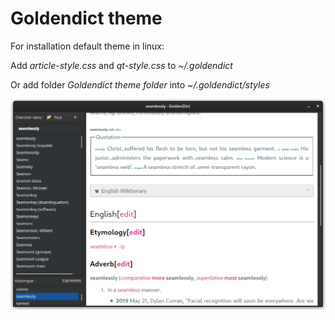 # Goldendict theme

For installation default theme in linux:

Add *article-style.css* and *qt-style.css* to *~/.goldendict*

Or add folder *Goldendict theme folder* into *~/.goldendict/styles*

![](Screenshot.png)
